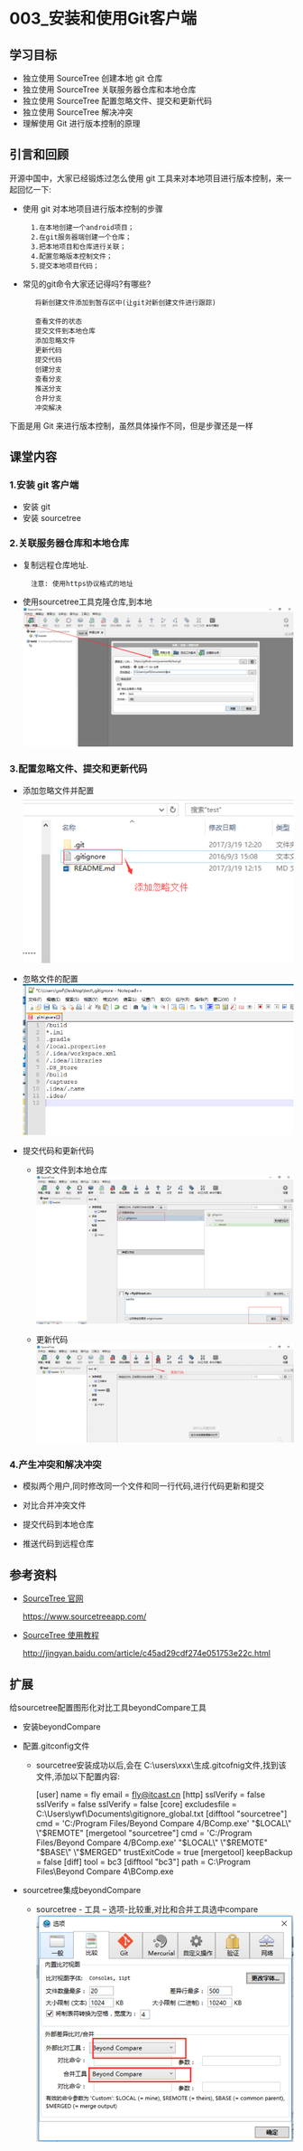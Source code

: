 # 003_安装和使用Git客户端
## 学习目标
- 独立使用 SourceTree 创建本地 git 仓库
- 独立使用 SourceTree 关联服务器仓库和本地仓库
- 独立使用 SourceTree 配置忽略文件、提交和更新代码
- 独立使用 SourceTree 解决冲突
- 理解使用 Git 进行版本控制的原理



## 引言和回顾
开源中国中，大家已经锻炼过怎么使用 git 工具来对本地项目进行版本控制，来一起回忆一下:

- 使用 git 对本地项目进行版本控制的步骤

        1.在本地创建一个android项目；
        2.在git服务器端创建一个仓库；
        3.把本地项目和仓库进行关联；
        4.配置忽略版本控制文件；
        5.提交本地项目代码；

- 常见的git命令大家还记得吗?有哪些?

         将新创建文件添加到暂存区中(让git对新创建文件进行跟踪)
             
         查看文件的状态
         提交文件到本地仓库
         添加忽略文件
         更新代码
         提交代码
         创建分支
         查看分支
         推送分支
         合并分支
         冲突解决
    

下面是用 Git 来进行版本控制，虽然具体操作不同，但是步骤还是一样


## 课堂内容

### 1.安装 git 客户端

- 安装 git
- 安装 sourcetree

### 2.关联服务器仓库和本地仓库

- 复制远程仓库地址. 

        注意: 使用https协议格式的地址

- 使用sourcetree工具克隆仓库,到本地
![](/assets/使用sourcetree克隆仓库到本地.png)


### 3.配置忽略文件、提交和更新代码
- 添加忽略文件并配置
![](/assets/添加忽略文件.png)

- 忽略文件的配置
![](/assets/忽略文件的配置.png)

- 提交代码和更新代码

    * 提交文件到本地仓库
    ![](/assets/提交文件到本地仓库.png)

    * 更新代码
    ![](/assets/更新代码.png)
    
    
### 4.产生冲突和解决冲突

- 模拟两个用户,同时修改同一个文件和同一行代码,进行代码更新和提交

- 对比合并冲突文件
- 提交代码到本地仓库
- 推送代码到远程仓库


## 参考资料
- [SourceTree 官网](https://www.sourcetreeapp.com/)

    https://www.sourcetreeapp.com/
    
- [SourceTree 使用教程](http://jingyan.baidu.com/article/c45ad29cdf274e051753e22c.html)

    http://jingyan.baidu.com/article/c45ad29cdf274e051753e22c.html
    
    
    
## 扩展

给sourcetree配置图形化对比工具beyondCompare工具

- 安装beyondCompare
 
- 配置.gitconfig文件

    * sourcetree安装成功以后,会在 C:\users\xxx\生成.gitcofnig文件,找到该文件,添加以下配置内容:
    
    
        [user]
	name = fly
	email = fly@itcast.cn
        [http]
         	sslVerify = false
         	sslVerify = false
         	sslVerify = false
        [core]
         	excludesfile = C:\\Users\\ywf\\Documents\\gitignore_global.txt
         [difftool "sourcetree"]
         	cmd = 'C:/Program Files/Beyond Compare 4/BComp.exe' \"$LOCAL\" \"$REMOTE\"
         [mergetool "sourcetree"]
         	cmd = 'C:/Program Files/Beyond Compare 4/BComp.exe' \"$LOCAL\" \"$REMOTE\" \"$BASE\" \"$MERGED\"
         	trustExitCode = true
         [mergetool]
         	keepBackup = false
         [diff]
         	tool = bc3
         [difftool "bc3"]
         	path = C:\\Program Files\\Beyond Compare 4\\BComp.exe
         
    
- sourcetree集成beyondCompare

    * sourcetree - 工具 – 选项-比较重,对比和合并工具选中compare
 ![](/assets/sourcetree集成beyondCompare对比工具.png)


